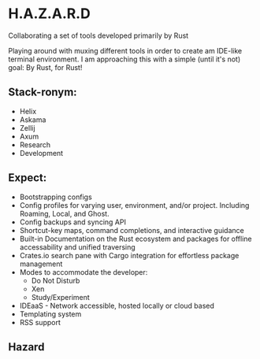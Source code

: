 # H.A.Z.A.R.D
Collaborating a set of tools developed primarily by Rust 

Playing around with muxing different tools in order to create am IDE-like terminal environment. I am approaching this with a simple (until it's not) goal: By Rust, for Rust!

## Stack-ronym: 
- Helix 
- Askama
- Zellij
- Axum
- Research
- Development

## Expect:
- Bootstrapping configs
- Config profiles for varying user, environment, and/or project. Including Roaming, Local, and Ghost.  
- Config backups and syncing API
- Shortcut-key maps, command completions, and interactive guidance
- Built-in Documentation on the Rust ecosystem and packages for offline accessability and unified traversing
- Crates.io search pane with Cargo integration for effortless package management  
- Modes to accommodate the developer:
  - Do Not Disturb
  - Xen
  - Study/Experiment
- IDEaaS - Network accessible, hosted locally or cloud based
- Templating system
- RSS support


## Hazard 


